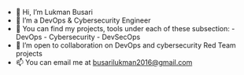 
- 👋 Hi, I’m Lukman Busari
- 👀 I’m a DevOps & Cybersecurity Engineer
- 🌱 You can find my projects, tools under each of these subsection:
        - DevOps
        - Cybersecurity
        - DevSecOps
- 💞️ I’m open to collaboration on DevOps and cybersecurity Red Team projects
- 📫 You can email me at busarilukman2016@gmail.com

<!---
1on3w01f/1on3w01f is a ✨ special ✨ repository because its `README.md` (this file) appears on your GitHub profile.
You can click the Preview link to take a look at your changes.
--->
